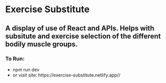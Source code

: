 <h1>Exercise Substitute</h1>
<h2>A display of use of React and APIs. Helps with subsitute and exercise selection of the different bodily muscle groups.</h2>
<h3>To Run:</h3>
<ul>
  <li>npm run dev</li>
   <li>or visit site: https://exercise-substitute.netlify.app//</li>
 
  
</ul>
